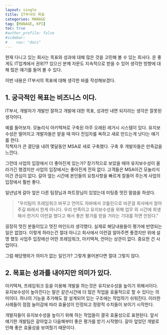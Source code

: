 ```yaml
---
layout: single
title: IT부서의 목표
categories: MANAGE
tag: [MANAGE, KPI]
toc: true
#author_profile: false
#sidebar:
#    nav: "docs"
---
```


현재 다니고 있는 회사는 목표와 성과에 대해 많은 것을 고민해 볼 수 있는 회사다. 운 좋게도 IT업계에서 권위?? 있으신 분께 
자문도 지속적으로 받을 수 있어 생각한 방향에 대해 많은 얘기를 들어 볼 수 있다.  

이번 내용은 IT부서의 목표에 대해 생각한 바를 작성해보겠다.   

## 1. 궁극적인 목표는 비즈니스 이다.
IT부서, 개발자가 개발만 잘하고 개발에 대한 목표, 성과만 내면 되지라는 생각은 잘못된 생각이다.  

예를 들어보자. 모놀리식 아키텍쳐로 구축된 아주 오래된 레거시 시스템이 있다. 
유지보수성은 떨어지고 개발자들은 맡을 때 마다 전임자를 욕하고 새로 만드는게 낫다는 얘기를 한다.  
직책자가 큰 결단을 내려 몇달동안 MSA로 새로 구축했다. 
구축 후 개발자들은 만족감을 느낀다.  

그런데 사업의 입장에서 더 좋아진게 있는가? 장기적으로 보았을 때야 유지보수성이 올라가긴 했겠지만 사업의 입장에서는 좋아진게 전혀 없다. 
고객들은 MSA이건 모놀리식이건 관심이 없다. 갈아 엎는 시간에 본인들의 요청사항을 빠르게 잘들어 주는게 사업의 입장에서 훨씬 좋다.

일년넘게 갈아 엎은 다른 팀장님과 파트장님이 있었는데 미팅중 멋진 말씀을 하셨다. 
> "우리팀이 프레임워크 바꾸고 언어도 자바에서 코틀린으로 바꾼걸 회사에서 알아주길 바래서 한게 아니다. 
우리 만족이고 유지보수성을 위해 업무 외 시간에 희생해서 한거지 이런걸 했다고 해서 좋은 평가를 받을 거라는 기대를 하면 안된다." 

굉장히 멋진 분들이있고 멋진 마인드라 생각했다. 실제로 해당내용들이 평가에 반영되는 일은 없었다. 
이렇게 하라는건 절대 아니고 회사에서 이런걸 알아주면 좋겠지만 위에 설명 했듯 사업주 입장에선 어떤 프레임워크, 아키텍쳐, 언어는 상관이 없다. 
중요한 건 사업이다.

그럼 해당행위가 의미가 없는 일인가? 그렇게 물어본다면 절대 그렇지 않다.


## 2. 목표는 성과를 내야지만 의미가 있다. 
아키텍쳐, 프레임워크 등을 이용해 개발을 하는것은 유지보수성을 높이기 위해서이다. 
유지보수성이 높아진다는 말은 같은시간에 더 많은 작업을 효율적으로 할 수 있다는 의미이다. 
하나의 기능을 추가해도 잘 설계되어 있는 구조에는 작업하기 쉬워진다. 
이러한 사례들이 점점 늘어감에 따라 효율성이 인정되고 정량적 수치들이 보이기 시작한다.

개발자들이 유지보수성을 높이기 위해 하는 작업들이 결국 효율성으로 표현된다.
앞서 얘기한 개발팀은 갈아엎고 다음해부터 좋은 평가를 받기 시작했다. 갈아 엎었던 개발로 인해 좋은 효율성을 보여줬기 때문이다.


[//]: # (## 3. 그럼에도 변화 속도는 중요한 가치이다. )

[//]: # (평가는 회사 → 사업부 → 팀 → 파트 → 팀원와 같이 이루어진다. 파트장까지의 직책자는 사업에 따른 평가를 받는다. )

[//]: # (제공한 소프트웨어로 인해 얼마만큼의 효율을 낼 수 있었고 비용을 줄일 수 있었고 이러한 내용들 이다. )

[//]: # (그렇다면 개발팀의 모든 팀원들이 사업에 따라 평가를 받아야 하는가?  )

[//]: # (그렇지 않다.)

[//]: # ()
[//]: # (팀원들은 개발능력에 따라 평가 받아야 한다.)